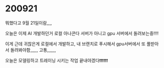 # 200921

뭐했다고 9월 21일이람,,,,



오늘은 이제 AI 개발하던거 로컬 아나콘다 서버가 아니고 gpu 서버에서 돌려보는중!!!!

이게 근데 귀찮은게 로컬에서 개발하고, 내 브랜치로 푸시해서 gpu서버에서 또 풀받아서 돌려봐야함,,,,,, 고통,,,,,,, 

오늘은 모델링하고 트레이닝 시키는 작업 끝내야겠다❗❗❗❗❗❗